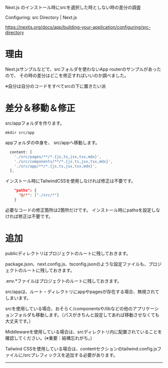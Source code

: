 <!--
title:   Next.js のインストール時にsrcを選択した時と、しない時の差分の調査 (Next.js 14 App router)
tags:    AppRouter,Next.js
id:      77b52f51a3069c72005f
private: false
-->
Next.js のインストール時にsrcを選択した時としない時の差分の調査

Configuring: src Directory | Next.js

https://nextjs.org/docs/app/building-your-application/configuring/src-directory

# 理由
Next.jsサンプルなどで、srcフォルダを使わないApp routerのサンプルがあったので、
その時の差分はどこを修正すればいいのか調べました。

※自分は自分のコードをすべてsrcの下に置きたい派

# 差分＆移動＆修正

src/appフォルダを作ります。

```terminal
mkdir src/app

```

appフォルダの中身を、
src/appへ移動します。


```tailwind.config.ts
  content: [
    './src/pages/**/*.{js,ts,jsx,tsx,mdx}',
    './src/components/**/*.{js,ts,jsx,tsx,mdx}',
    './src/app/**/*.{js,ts,jsx,tsx,mdx}',
  ],
```

インストール時にTailwindCSSを使用しなければ修正は不要です。

```tsconfig.json
    "paths": {
      "@/*": ["./src/*"]
    }
```

必要なコードの修正箇所は2箇所だけです。
インストール時にpathsを設定しなければ修正は不要です。



# 追加

publicディレクトリはプロジェクトのルートに残しておきます。

package.json、next.config.js、tsconfig.jsonのような設定ファイルも、プロジェクトのルートに残しておきます。

.env.*ファイルはプロジェクトのルートに残しておきます。

src/appは、ルート・ディレクトリにappやpagesが存在する場合、無視されてしまいます。

srcを使用している場合、おそらく/componentsや/libなどの他のアプリケーションフォルダも移動します。（パスがきちんと設定してあれば移動させなくても大丈夫です。）

Middlewareを使用している場合は、srcディレクトリ内に配置されていることを確認してください。(※重要：結構忘れがち。)

Tailwind CSSを使用している場合は、contentセクションのtailwind.config.jsファイルに/srcプレフィックスを追加する必要があります。






---------------------------
